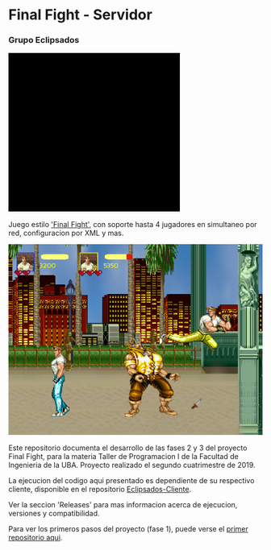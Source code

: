 # Final Fight - Servidor
### Grupo Eclipsados
![eclipsados](./intro-eclipsados.gif)

Juego estilo ['Final Fight'](https://www.youtube.com/watch?v=KL22s0MPiA4), con soporte hasta 4 jugadores en simultaneo por red, configuracion por XML y mas.

![Final Fight](./screenshot.png)

Este repositorio documenta el desarrollo de las fases 2 y 3 del proyecto Final Fight, para la materia Taller de Programacion I de la Facultad de Ingenieria de la UBA. Proyecto realizado el segundo cuatrimestre de 2019.

La ejecucion del codigo aqui presentado es dependiente de su respectivo cliente, disponible en el repositorio [Eclipsados-Cliente](https://github.com/nachonitz/Eclipsados-Cliente).

Ver la seccion 'Releases' para mas informacion acerca de ejecucion, versiones y compatibilidad.

Para ver los primeros pasos del proyecto (fase 1), puede verse el [primer repositorio aqui](https://github.com/Franco-Giordano/FIUBA-TdP1-Eclipsados).
